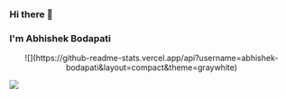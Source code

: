 ### Hi there 👋
### I'm Abhishek Bodapati

<!--
**abhishek-bodapati/abhishek-bodapati** is a ✨ _special_ ✨ repository because its `README.md` (this file) appears on your GitHub profile.

Here are some ideas to get you started:

- 🔭 I’m currently working on ...
- 🌱 I’m currently learning ...
- 👯 I’m looking to collaborate on ...
- 🤔 I’m looking for help with ...
- 💬 Ask me about ...
- 📫 How to reach me: ...
- 😄 Pronouns: ...
- ⚡ Fun fact: ...
-->
<center>![](https://github-readme-stats.vercel.app/api?username=abhishek-bodapati&layout=compact&theme=graywhite)</center>

![](https://github-readme-stats.vercel.app/api/top-langs/?username=abhishek-bodapati&theme=graywhite&layout=compact)
